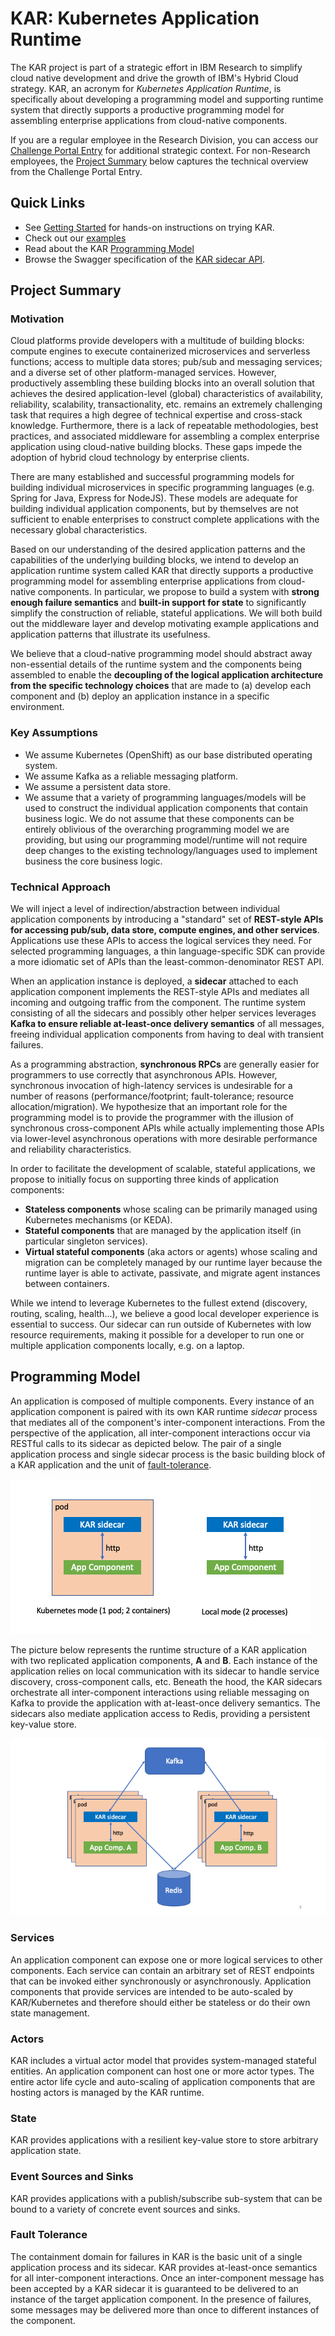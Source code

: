 # KAR: Kubernetes Application Runtime

The KAR project is part of a strategic effort in IBM Research to
simplify cloud native development and drive the growth of IBM's Hybrid
Cloud strategy. KAR, an acronym for *Kubernetes Application Runtime*,
is specifically about developing a programming model and supporting
runtime system that directly supports a productive programming model
for assembling enterprise applications from cloud-native components.

If you are a regular employee in the Research Division, you can access
our [Challenge Portal Entry](https://aichallenges.sl.cloud9.ibm.com/challenges/2659?tab=details)
for additional strategic context.  For non-Research employees, the
[Project Summary](#project-summary) below captures the technical
overview from the Challenge Portal Entry.

## Quick Links

+ See [Getting Started](docs/getting-started.md) for hands-on instructions on trying KAR.
+ Check out our [examples](examples/README.md)
+ Read about the KAR [Programming Model](#programming-model)
+ Browse the Swagger specification of the [KAR sidecar API](https://pages.github.ibm.com/solsa/kar/api/redoc/).

## Project Summary

### Motivation

Cloud platforms provide developers with a multitude of building
blocks: compute engines to execute containerized microservices and
serverless functions; access to multiple data stores; pub/sub and
messaging services; and a diverse set of other platform-managed
services. However, productively assembling these building blocks into
an overall solution that achieves the desired application-level
(global) characteristics of availability, reliability, scalability,
transactionality, etc. remains an extremely challenging task that
requires a high degree of technical expertise and cross-stack
knowledge. Furthermore, there is a lack of repeatable methodologies,
best practices, and associated middleware for assembling a complex
enterprise application using cloud-native building blocks. These gaps
impede the adoption of hybrid cloud technology by enterprise clients.

There are many established and successful programming models for
building individual microservices in specific programming languages
(e.g. Spring for Java, Express for NodeJS). These models are adequate
for building individual application components, but by themselves are
not sufficient to enable enterprises to construct complete
applications with the necessary global characteristics.

Based on our understanding of the desired application patterns and the
capabilities of the underlying building blocks, we intend to develop
an application runtime system called KAR that directly supports a
productive programming model for assembling enterprise applications
from cloud-native components. In particular, we propose to build a
system with **strong enough failure semantics** and **built-in support
for state** to significantly simplify the construction of reliable,
stateful applications. We will both build out the middleware layer and
develop motivating example applications and application patterns that
illustrate its usefulness.

We believe that a cloud-native programming model should abstract away
non-essential details of the runtime system and the components being
assembled to enable the **decoupling of the logical application
architecture from the specific technology choices** that are made to
(a) develop each component and (b) deploy an application instance in a
specific environment.

### Key Assumptions
+ We assume Kubernetes (OpenShift) as our base distributed operating system.
+ We assume Kafka as a reliable messaging platform.
+ We assume a persistent data store.
+ We assume that a variety of programming languages/models will be
  used to construct the individual application components that contain
  business logic. We do not assume that these components can be
  entirely oblivious of the overarching programming model we are
  providing, but using our programming model/runtime will not require
  deep changes to the existing technology/languages used to implement
  business the core business logic.

### Technical Approach

We will inject a level of indirection/abstraction between individual
application components by introducing a "standard" set of **REST-style
APIs for accessing pub/sub, data store, compute engines, and other
services**. Applications use these APIs to access the logical services
they need. For selected programming languages, a thin
language-specific SDK can provide a more idiomatic set of APIs than
the least-common-denominator REST API.

When an application instance is deployed, a **sidecar** attached to
each application component implements the REST-style APIs and mediates
all incoming and outgoing traffic from the component. The runtime
system consisting of all the sidecars and possibly other helper
services leverages **Kafka to ensure reliable at-least-once delivery
semantics** of all messages, freeing individual application components
from having to deal with transient failures.

As a programming abstraction, **synchronous RPCs** are generally
easier for programmers to use correctly that asynchronous
APIs. However, synchronous invocation of high-latency services is
undesirable for a number of reasons (performance/footprint;
fault-tolerance; resource allocation/migration). We hypothesize that
an important role for the programming model is to provide the
programmer with the illusion of synchronous cross-component APIs while
actually implementing those APIs via lower-level asynchronous
operations with more desirable performance and reliability
characteristics.

In order to facilitate the development of scalable, stateful
applications, we propose to initially focus on supporting three kinds
of application components:
+ **Stateless components** whose scaling can be primarily managed
  using Kubernetes mechanisms (or KEDA).
+ **Stateful components** that are managed by the application itself
  (in particular singleton services).
+ **Virtual stateful components** (aka actors or agents) whose
  scaling and migration can be completely managed by our runtime layer
  because the runtime layer is able to activate, passivate, and migrate
  agent instances between containers.

While we intend to leverage Kubernetes to the fullest extend
(discovery, routing, scaling, health...), we believe a good local
developer experience is essential to success. Our sidecar can run
outside of Kubernetes with low resource requirements, making it
possible for a developer to run one or multiple application components
locally, e.g. on a laptop.

## Programming Model

An application is composed of multiple components. Every instance of
an application component is paired with its own KAR runtime _sidecar_
process that mediates all of the component's inter-component
interactions. From the perspective of the application, all
inter-component interactions occur via RESTful calls to its sidecar as
depicted below. The pair of a single application process and single
sidecar process is the basic building block of a KAR application and
the unit of [fault-tolerance](#fault-tolerance).

![KAR sidecar and application](docs/images/one-component.png)

The picture below represents the runtime structure of a KAR
application with two replicated application components, **A** and
**B**. Each instance of the application relies on local communication
with its sidecar to handle service discovery, cross-component calls,
etc. Beneath the hood, the KAR sidecars orchestrate all
inter-component interactions using reliable messaging on Kafka to
provide the application with at-least-once delivery semantics. The
sidecars also mediate application access to Redis, providing a
persistent key-value store.

![multi-pod KAR application](docs/images/multiple-pods.png)

### Services

An application component can expose one or more logical services to
other components. Each service can contain an arbitrary set of REST
endpoints that can be invoked either synchronously or
asynchronously. Application components that provide services are
intended to be auto-scaled by KAR/Kubernetes and therefore should
either be stateless or do their own state management. 

### Actors

KAR includes a virtual actor model that provides system-managed
stateful entities. An application component can host one or more actor
types.  The entire actor life cycle and auto-scaling of application
components that are hosting actors is managed by the KAR runtime.

### State

KAR provides applications with a resilient key-value store to store
arbitrary application state.

### Event Sources and Sinks

KAR provides applications with a publish/subscribe sub-system that can
be bound to a variety of concrete event sources and sinks.

### Fault Tolerance

The containment domain for failures in KAR is the basic unit of a
single application process and its sidecar. KAR provides at-least-once
semantics for all inter-component interactions.  Once an
inter-component message has been accepted by a KAR sidecar
it is guaranteed to be delivered to an instance of the target
application component. In the presence of failures, some messages may
be delivered more than once to different instances of the component.
